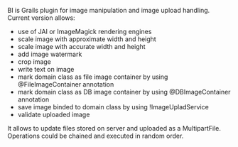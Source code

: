 BI is Grails plugin for image manipulation and image upload handling. Current version allows:

 * use of JAI or ImageMagick rendering engines
 * scale image with approximate width and height
 * scale image with accurate width and height
 * add image watermark
 * crop image
 * write text on image
 * mark domain class as file image container by using @FileImageContainer annotation
 * mark domain class as DB image container by using @DBImageContainer annotation
 * save image binded to domain class by using !ImageUpladService
 * validate uploaded image

It allows to update files stored on server and uploaded as a MultipartFile. Operations could be chained and executed in random order.